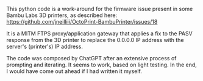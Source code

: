 This python code is a work-around for the firmware issue present in some Bambu Labs 3D printers,
as described here: https://github.com/jneilliii/OctoPrint-BambuPrinter/issues/18

It is a MITM FTPS proxy/application gateway that applies a fix to the PASV response from the
3D printer to replace the 0.0.0.0 IP address with the server's (printer's) IP address.

The code was composed by ChatGPT after an extensive process of prompting and iterating. It seems
to work, based on light testing. In the end, I would have come out ahead if I had written it myself.
